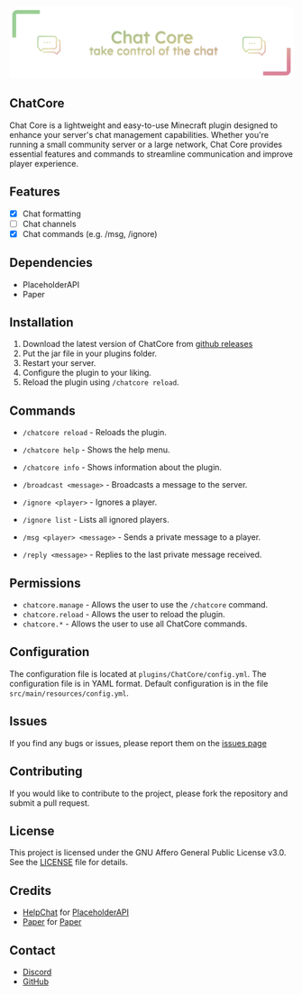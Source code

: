 ![ChatCore Banner](assets/chatcore%20banner%20tra.png)

## ChatCore

Chat Core is a lightweight and easy-to-use Minecraft plugin designed to enhance your server's chat management capabilities. Whether you're running a small community server or a large network, Chat Core provides essential features and commands to streamline communication and improve player experience.

## Features

- [x] Chat formatting
- [ ] Chat channels
- [x] Chat commands (e.g. /msg, /ignore)

## Dependencies

- PlaceholderAPI
- Paper

## Installation

1. Download the latest version of ChatCore from [github releases](https://github.com/km-systems/chatcore/releases/tag/0.0.1)
2. Put the jar file in your plugins folder.
3. Restart your server.
4. Configure the plugin to your liking.
5. Reload the plugin using `/chatcore reload`.

## Commands

- `/chatcore reload` - Reloads the plugin.
- `/chatcore help` - Shows the help menu.
- `/chatcore info` - Shows information about the plugin.

- `/broadcast <message>` - Broadcasts a message to the server.

- `/ignore <player>` - Ignores a player.
- `/ignore list` - Lists all ignored players.

- `/msg <player> <message>` - Sends a private message to a player.
- `/reply <message>` - Replies to the last private message received.

## Permissions

- `chatcore.manage` - Allows the user to use the `/chatcore` command.
- `chatcore.reload` - Allows the user to reload the plugin.
- `chatcore.*` - Allows the user to use all ChatCore commands.

## Configuration

The configuration file is located at `plugins/ChatCore/config.yml`. The configuration file is in YAML format.
Default configuration is in the file `src/main/resources/config.yml`.

## Issues

If you find any bugs or issues, please report them on the [issues page](https://github.com/km-systems/chatcore/issues)

## Contributing

If you would like to contribute to the project, please fork the repository and submit a pull request.

## License

This project is licensed under the GNU Affero General Public License v3.0. See the [LICENSE](LICENSE) file for details.

## Credits

- [HelpChat](https://helpch.at) for [PlaceholderAPI](https://www.spigotmc.org/resources/placeholderapi.6245/)
- [Paper](https://papermc.io) for [Paper](https://papermc.io/downloads)

## Contact

- [Discord](https://discord.gg/hQT8W434h3)
- [GitHub](https://github.com/km-systems)
